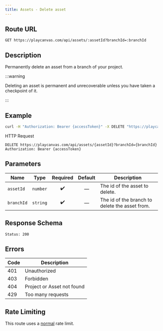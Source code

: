 ```yaml
---
title: Assets - Delete asset
---
```


## Route URL

```none
GET https://playcanvas.com/api/assets/:assetId?branchId=:branchId
```

## Description

Permanently delete an asset from a branch of your project.

:::warning

Deleting an asset is permanent and unrecoverable unless you have taken a checkpoint of it.

:::

## Example

```bash
curl -H "Authorization: Bearer {accessToken}" -X DELETE "https://playcanvas.com/api/assets/{assetId}?branchId={branchId}"
```

HTTP Request

```text
DELETE https://playcanvas.com/api/assets/{assetId}?branchId={branchId}
Authorization: Bearer {accessToken}
```

## Parameters

| Name       | Type       | Required | Default | Description                                    |
| ---------- | ---------- | :------: | :-----: | ---------------------------------------------- |
| `assetId`  | `number`   | ✔️       | —       | The id of the asset to delete.                 |
| `branchId` | `string`   | ✔️       | —       | The id of the branch to delete the asset from. |

## Response Schema

```none
Status: 200
```

## Errors

| Code | Description                |
| ---- | -------------------------- |
| 401  | Unauthorized               |
| 403  | Forbidden                  |
| 404  | Project or Asset not found |
| 429  | Too many requests          |

## Rate Limiting

This route uses a [normal][1] rate limit.

[1]: /user-manual/api#rate-limiting
